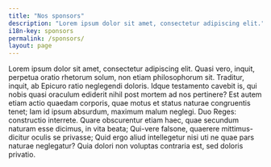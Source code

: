 ```yaml
---
title: "Nos sponsors"
description: "Lorem ipsum dolor sit amet, consectetur adipiscing elit."
i18n-key: sponsors
permalink: /sponsors/
layout: page
---
```


Lorem ipsum dolor sit amet, consectetur adipiscing elit. Quasi vero, inquit, perpetua oratio rhetorum solum, non etiam philosophorum sit. Traditur, inquit, ab Epicuro ratio neglegendi doloris. Idque testamento cavebit is, qui nobis quasi oraculum ediderit nihil post mortem ad nos pertinere? Est autem etiam actio quaedam corporis, quae motus et status naturae congruentis tenet; Iam id ipsum absurdum, maximum malum neglegi. Duo Reges: constructio interrete. Quare obscurentur etiam haec, quae secundum naturam esse dicimus, in vita beata; Qui-vere falsone, quaerere mittimus-dicitur oculis se privasse; Quid ergo aliud intellegetur nisi uti ne quae pars naturae neglegatur? Quia dolori non voluptas contraria est, sed doloris privatio.
